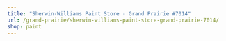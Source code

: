 ```yaml
---
title: "Sherwin-Williams Paint Store - Grand Prairie #7014"
url: /grand-prairie/sherwin-williams-paint-store-grand-prairie-7014/
shop: paint
---
```

